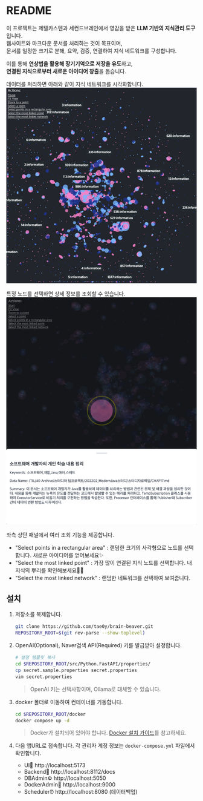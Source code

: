 # README
  
이 프로젝트는 제텔카스텐과 세컨드브레인에서 영감을 받은 **LLM 기반의 지식관리 도구**입니다.\
웹사이트와 마크다운 문서를 처리하는 것이 목표이며, \
문서를 일정한 크기로 분해, 요약, 검증, 연결하여 지식 네트워크를 구성합니다.

이를 통해 **연상법을 활용해 장기기억으로 저장을 유도**하고, \
**연결된 지식으로부터 새로운 아이디어 창출**을 돕습니다.

데이터를 처리하면 아래와 같이 지식 네트워크를 시각화합니다.
![](./demo_001.png)

특정 노드를 선택하면 상세 정보를 조회할 수 있습니다.
![](./demo_002.png)

좌측 상단 패널에서 여러 조회 기능을 제공합니다.
- "Select points in a rectangular area" : 랜덤한 크기의 사각형으로 노드를 선택합니다. 새로운 아이디어를 얻어보세요✨
- "Select the most linked point" : 가장 많이 연결된 지식 노드를 선택합니다. 내 지식의 뿌리를 확인해보세요🕵️‍♂️
- "Select the most linked network" : 랜덤한 네트워크를 선택하여 보여줍니다.

## 설치

1. 저장소를 복제합니다.
    ```bash
    git clone https://github.com/tae0y/brain-beaver.git
    REPOSITORY_ROOT=$(git rev-parse --show-toplevel)
    ```

2. OpenAI(Optional), Naver검색 API(Required) 키를 발급받아 설정합니다.
    ```bash
    # 설정 템플릿 복사
    cd $REPOSITORY_ROOT/src/Python.FastAPI/properties/
    cp secret.sample.properties secret.properties
    vim secret.properties
    ```
    > OpenAI 키는 선택사항이며, Ollama로 대체할 수 있습니다.

3. docker 폴더로 이동하여 컨테이너를 기동합니다.
    ```bash
    cd $REPOSITORY_ROOT/docker
    docker compose up -d
    ```
    > Docker가 설치되어 있어야 합니다. [Docker 설치 가이드](https://docs.docker.com/desktop/setup/install/mac-install/)를 참고하세요.

4. 다음 앱URL로 접속합니다. 각 관리자 계정 정보는 `docker-compose.yml` 파일에서 확인합니다.
    - UI:beaver: http://localhost:5173
    - Backend:brain: http://localhost:8112/docs
    - DBAdmin:gear: http://localhost:5050
    - DockerAdmin:whale: http://localhost:9000
    - Scheduler⏰ http://localhost:8080 (데이터백업)

